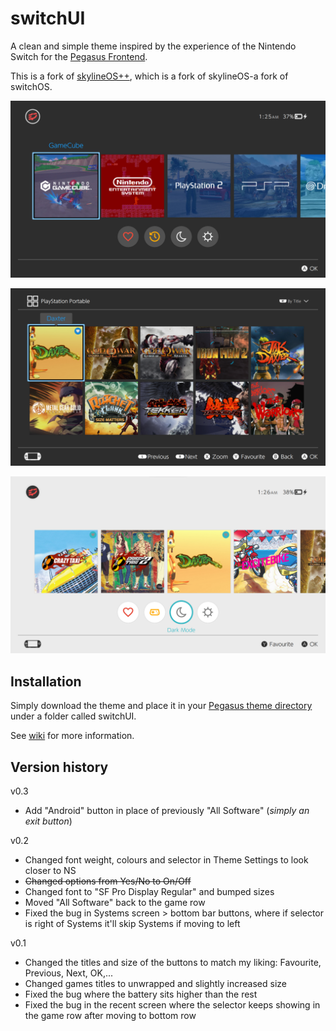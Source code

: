 # switchUI

A clean and simple theme inspired by the experience of the Nintendo Switch for the 
[Pegasus Frontend](http://pegasus-frontend.org/).

This is a fork of [skylineOS++](https://github.com/ismaelestalayo/skylineOSP), which is a fork of skylineOS-a fork of switchOS.


![skylineOS Pegasus theme](assets/images/screenshot_systems.png)

![skylineOS Pegasus theme](assets/images/screenshot_psp.png)

![skylineOS Pegasus theme](assets/images/screenshot_recent.png)


## Installation

Simply download the theme and place it in your [Pegasus theme directory](http://pegasus-frontend.org/docs/user-guide/installing-themes/) under a folder called switchUI.

See [wiki](https://github.com/RBertoCases/skylineOS/wiki) for more information.

## Version history

v0.3
- Add "Android" button in place of previously "All Software" (<i>simply an exit button</i>)

v0.2
- Changed font weight, colours and selector in Theme Settings to look closer to NS
- ~~Changed options from Yes/No to On/Off~~
- Changed font to "SF Pro Display Regular" and bumped sizes
- Moved "All Software" back to the game row
- Fixed the bug in Systems screen > bottom bar buttons, where if selector is right of Systems it'll skip Systems if moving to left

v0.1
- Changed the titles and size of the buttons to match my liking: Favourite, Previous, Next, OK,...
- Changed games titles to unwrapped and slightly increased size
- Fixed the bug where the battery sits higher than the rest
- Fixed the bug in the recent screen where the selector keeps showing in the game row after moving to bottom row